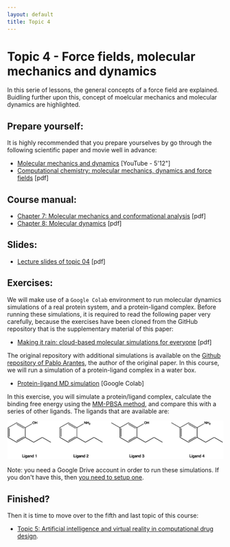 ```yaml
---
layout: default
title: Topic 4
---
```


# Topic 4 - Force fields, molecular mechanics and dynamics

In this serie of lessons, the general concepts of a force field are explained. Buidling further upon this, concept of moelcular mechanics and molecular dynamics are highlighted.


## Prepare yourself:

It is highly recommended that you prepare yourselves by go through the following scientific paper and movie well in advance:

- <a href="https://www.youtube.com/watch?v=A9awBW-Gczk&t=85s" target="_blank">Molecular mechanics and dynamics</a> [YouTube - 5'12"]
- <a href="Topic_04/Computational_chemistry_paper.pdf" download>Computational chemistry: molecular mechanics, dynamics and force fields</a> [pdf]


## Course manual:

- <a href="Topic_04/7-Molecular_mechanics_and_conformational_analysis.pdf" download>Chapter 7: Molecular mechanics and conformational analysis</a> [pdf]
- <a href="Topic_04/8-Molecular_dynamics.pdf" download>Chapter 8: Molecular dynamics</a> [pdf]


## Slides:

- <a href="Topic_04/Slides_04.pdf" download>Lecture slides of topic 04</a> [pdf]


## Exercises:

We will make use of a `Google Colab` environment to run molecular dynamics simulations of a real protein system, and a protein-ligand complex. Before running these simulations, it is required to read the following paper very carefully, because the exercises have been cloned from the GitHub repository that is the supplementary material of this paper:

- <a href="Topic_04/md-sims-making-it-rain-paper.pdf" download>Making it rain: cloud-based molecular simulations for everyone</a> [pdf]

The original repository with additional simulations is available on the <a href="https://github.com/pablo-arantes/Making-it-rain" target="_blank">Github repository of Pablo Arantes</a>, the author of the original paper. In this course, we will run a simulation of a protein-ligand complex in a water box. 

- <a href="https://githubtocolab.com/UAMCAntwerpen/2040FBDBIC/blob/master/Topic_04/Protein_ligand_MD.ipynb" target="_blank">Protein-ligand MD simulation</a> [Google Colab]

In this exercise, you will simulate a protein/ligand complex, calculate the binding free energy using the <a href="Topic_04/mm-pbsa-paper.pdf" download>MM-PBSA method</a>, and compare this with a series of other ligands. The ligands that are available are:

<img src="Topic_04/ligands.gif" alt="Ligands"/>

Note: you need a Google Drive account in order to run these simulations. If you don't have this, then <a href="https://support.google.com/drive/answer/2424384?hl=en&co=GENIE.Platform%3DDesktop" target="_blank">you need to setup one</a>.

## Finished?

Then it is time to move over to the fifth and last topic of this course:

- [Topic 5: Artificial intelligence and virtual reality in computational drug design](Topic_05.md).

